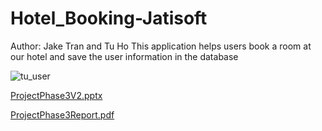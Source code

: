 # Hotel_Booking-Jatisoft
Author: Jake Tran and Tu Ho
This application helps users book a room at our hotel and save the user information in the database


![tu_user](https://github.com/Jake16642/Hotel_Booking-Jatisoft/assets/129467967/6846c316-2429-4293-bf0a-10fecd7a7d1c)

[ProjectPhase3V2.pptx](https://github.com/Jake16642/Hotel_Booking-Jatisoft/files/13034237/ProjectPhase3V2.pptx)

[ProjectPhase3Report.pdf](https://github.com/Jake16642/Hotel_Booking-Jatisoft/files/13034239/ProjectPhase3Report.pdf)
